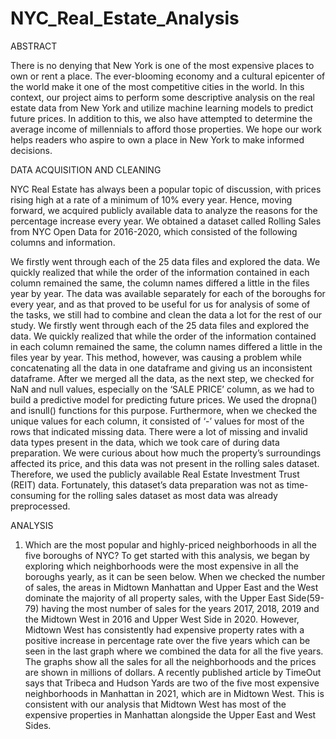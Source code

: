 # NYC_Real_Estate_Analysis

ABSTRACT

There is no denying that New York is one of the most expensive places to
own or rent a place. The ever-blooming economy and a cultural epicenter of
the world make it one of the most competitive cities in the world. In this
context, our project aims to perform some descriptive analysis on the real
estate data from New York and utilize machine learning models to predict
future prices. In addition to this, we also have attempted to determine the
average income of millennials to afford those properties. We hope our work
helps readers who aspire to own a place in New York to make informed
decisions.

DATA ACQUISITION AND CLEANING

NYC Real Estate has always been a popular topic of discussion, with prices
rising high at a rate of a minimum of 10% every year. Hence, moving
forward, we acquired publicly available data to analyze the reasons for the
percentage increase every year. We obtained a dataset called Rolling Sales
from NYC Open Data for 2016-2020, which consisted of the following
columns and information.

We firstly went through each of the 25 data files and explored the data. We
quickly realized that while the order of the information contained in each
column remained the same, the column names differed a little in the files year
by year. The data was available separately for each of the boroughs for every
year, and as that proved to be useful for us for analysis of some of the tasks,
we still had to combine and clean the data a lot for the rest of our study. We
firstly went through each of the 25 data files and explored the data. We
quickly realized that while the order of the information contained in each
column remained the same, the column names differed a little in the files year
by year. This method, however, was causing a problem while concatenating
all the data in one dataframe and giving us an inconsistent dataframe.
After we merged all the data, as the next step, we checked for NaN and null
values, especially on the ‘SALE PRICE’ column, as we had to build a
predictive model for predicting future prices. We used the dropna() and
isnull() functions for this purpose. Furthermore, when we checked the unique
values for each column, it consisted of ‘-’ values for most of the rows that
indicated missing data. There were a lot of missing and invalid data types
present in the data, which we took care of during data preparation.
We were curious about how much the property’s surroundings affected its
price, and this data was not present in the rolling sales dataset. Therefore, we
used the publicly available Real Estate Investment Trust (REIT) data.
Fortunately, this dataset’s data preparation was not as time-consuming for the
rolling sales dataset as most data was already preprocessed.

ANALYSIS

1. Which are the most popular and highly-priced neighborhoods in all
the five boroughs of NYC?
To get started with this analysis, we began by exploring which neighborhoods
were the most expensive in all the boroughs yearly, as it can be seen below.
When we checked the number of sales, the areas in Midtown Manhattan and
Upper East and the West dominate the majority of all property sales, with the
Upper East Side(59-79) having the most number of sales for the years 2017,
2018, 2019 and the Midtown West in 2016 and Upper West Side in 2020.
However, Midtown West has consistently had expensive property rates with a
positive increase in percentage rate over the five years which can be seen in
the last graph where we combined the data for all the five years. The graphs
show all the sales for all the neighborhoods and the prices are shown in
millions of dollars. A recently published article by TimeOut says that Tribeca
and Hudson Yards are two of the five most expensive neighborhoods in
Manhattan in 2021, which are in Midtown West. This is consistent with our
analysis that Midtown West has most of the expensive properties in
Manhattan alongside the Upper East and West Sides.

